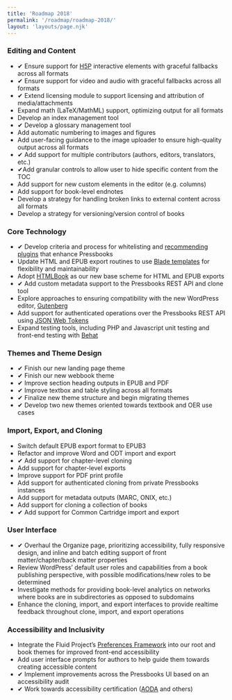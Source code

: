 ```yaml
---
title: 'Roadmap 2018'
permalink: '/roadmap/roadmap-2018/'
layout: 'layouts/page.njk'
---
```


### Editing and Content

- ✔ Ensure support for [H5P](https://h5p.org/wordpress) interactive elements with graceful
  fallbacks across all formats
- ✔ Ensure support for video and audio with graceful fallbacks across all formats
- ✔ Extend licensing module to support licensing and attribution of media/attachments
- Expand math (LaTeX/MathML) support, optimizing output for all formats
- Develop an index management tool
- ✔ Develop a glossary management tool
- Add automatic numbering to images and figures
- Add user-facing guidance to the image uploader to ensure high-quality output across all
  formats
- ✔ Add support for multiple contributors (authors, editors, translators, etc.)
- ✔Add granular controls to allow user to hide specific content from the TOC
- Add support for new custom elements in the editor (e.g. columns)
- Add support for book-level endnotes
- Develop a strategy for handling broken links to external content across all formats
- Develop a strategy for versioning/version control of books

### Core Technology

- ✔ Develop criteria and process for whitelisting and
  [recommending plugins](https://github.com/pressbooks/pressbooks-recommended-plugins-server)
  that enhance Pressbooks
- Update HTML and EPUB export routines to
  use [Blade templates](https://laravel.com/docs/5.5/blade) for flexibility and
  maintainability
- Adopt [HTMLBook](https://oreillymedia.github.io/HTMLBook/) as our new base scheme for
  HTML and EPUB exports
- ✔ Add custom metadata support to the Pressbooks REST API and clone tool
- Explore approaches to ensuring compatibility with the new WordPress editor,
  [Gutenberg](https://github.com/WordPress/Gutenberg)
- Add support for authenticated operations over the Pressbooks REST API using
  [JSON Web Tokens](https://wordpress.org/plugins/jwt-authentication-for-wp-rest-api/)
- Expand testing tools, including PHP and Javascript unit testing and front-end testing
  with [Behat](https://pantheon.io/docs/guides/wordpress-automated-testing/)

### Themes and Theme Design

- ✔ Finish our new landing page theme
- ✔ Finish our new webbook theme
- ✔ Improve section heading outputs in EPUB and PDF
- ✔ Improve textbox and table styling across all formats
- ✔ Finalize new theme structure and begin migrating themes
- ✔ Develop two new themes oriented towards textbook and OER use cases

### Import, Export, and Cloning

- Switch default EPUB export format to EPUB3
- Refactor and improve Word and ODT import and export
- ✔ Add support for chapter-level cloning
- Add support for chapter-level exports
- Improve support for PDF print profile
- Add support for authenticated cloning from private Pressbooks instances
- Add support for metadata outputs (MARC, ONIX, etc.)
- Add support for cloning a collection of books
- ✔ Add support for Common Cartridge import and export

### User Interface

- ✔ Overhaul the Organize page, prioritizing accessibility, fully responsive design, and
  inline and batch editing support of front matter/chapter/back matter properties
- Review WordPress’ default user roles and capabilities from a book publishing
  perspective, with possible modifications/new roles to be determined
- Investigate methods for providing book-level analytics on networks where books are in
  subdirectories as opposed to subdomains
- Enhance the cloning, import, and export interfaces to provide realtime feedback
  throughout clone, import, and export operations

### Accessibility and Inclusivity

- Integrate the Fluid Project’s
  [Preferences Framework](https://fluidproject.org/projects.html) into our root and book
  themes for improved front-end accessibility
- Add user interface prompts for authors to help guide them towards creating accessible
  content
- ✔ Implement improvements across the Pressbooks UI based on an accessibility audit
- ✔ Work towards accessibility certification ([AODA](http://www.aoda.ca/) and others)
